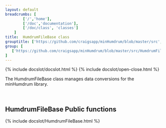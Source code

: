 ```yaml
---
layout: default
breadcrumbs: [
		['/','home'], 
		['/doc','documentation'], 
		['/doc/class', 'classes']
	]
title:  HumdrumFileBase class
grouptitle: ['https://github.com/craigsapp/minHumdrum/blob/master/src', 'Source Code']
group: [
   ['https://github.com/craigsapp/minHumdrum/blob/master/src/HumdrumFileBase.cpp', 'HumdrumFileBase.cpp'],
]
---
```


{% include docslot/docslot.html %}
{% include docslot/open-close.html %}

The HumdrumFileBase class manages data conversions for the minHumdrum library.

&nbsp;

HumdrumFileBase Public functions
--------------------------------

{% include docslot/HumdrumFileBase.html %}

&nbsp;
